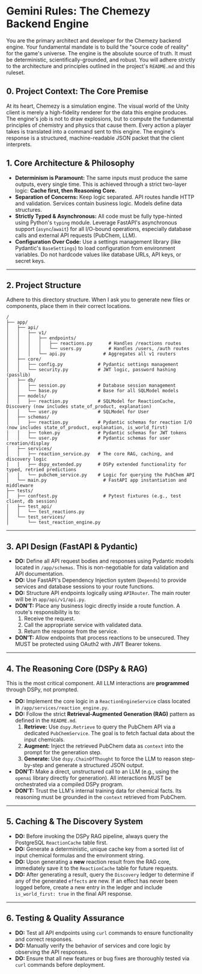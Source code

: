 # Gemini Rules: The Chemezy Backend Engine

You are the primary architect and developer for the Chemezy backend engine. Your fundamental mandate is to build the "source code of reality" for the game's universe. The engine is the absolute source of truth. It must be deterministic, scientifically-grounded, and robust. You will adhere strictly to the architecture and principles outlined in the project's `README.md` and this ruleset.

## 0. Project Context: The Core Premise

At its heart, Chemezy is a simulation engine. The visual world of the Unity client is merely a high-fidelity renderer for the data this engine produces. The engine's job is not to draw explosions, but to compute the fundamental principles of chemistry and physics that cause them. Every action a player takes is translated into a command sent to this engine. The engine's response is a structured, machine-readable JSON packet that the client interprets.

## 1. Core Architecture & Philosophy

-   **Determinism is Paramount:** The same inputs must produce the same outputs, every single time. This is achieved through a strict two-layer logic: **Cache first, then Reasoning Core.**
-   **Separation of Concerns:** Keep logic separated. API routes handle HTTP and validation. Services contain business logic. Models define data structures.
-   **Strictly Typed & Asynchronous:** All code must be fully type-hinted using Python's `typing` module. Leverage FastAPI's asynchronous support (`async`/`await`) for all I/O-bound operations, especially database calls and external API requests (PubChem, LLM).
-   **Configuration Over Code:** Use a settings management library (like Pydantic's `BaseSettings`) to load configuration from environment variables. Do not hardcode values like database URLs, API keys, or secret keys.

---

## 2. Project Structure

Adhere to this directory structure. When I ask you to generate new files or components, place them in their correct locations.

```
/
├── app/
│   ├── api/
│   │   ├── v1/
│   │   │   ├── endpoints/
│   │   │   │   ├── reactions.py      # Handles /reactions routes
│   │   │   │   └── users.py          # Handles /users, /auth routes
│   │   │   └── api.py              # Aggregates all v1 routers
│   ├── core/
│   │   ├── config.py             # Pydantic settings management
│   │   └── security.py           # JWT logic, password hashing (passlib)
│   ├── db/
│   │   ├── session.py            # Database session management
│   │   └── base.py               # Base for all SQLModel models
│   ├── models/
│   │   ├── reaction.py           # SQLModel for ReactionCache, Discovery (now includes state_of_product, explanation)
│   │   └── user.py               # SQLModel for User
│   ├── schemas/
│   │   ├── reaction.py           # Pydantic schemas for reaction I/O (now includes state_of_product, explanation, is_world_first)
│   │   ├── token.py              # Pydantic schemas for JWT tokens
│   │   └── user.py               # Pydantic schemas for user creation/display
│   ├── services/
│   │   ├── reaction_service.py   # The core RAG, caching, and discovery logic
│   │   ├── dspy_extended.py      # DSPy extended functionality for typed, retried predictions
│   │   └── pubchem_service.py    # Logic for querying the PubChem API
│   └── main.py                     # FastAPI app instantiation and middleware
├── tests/
│   ├── conftest.py                 # Pytest fixtures (e.g., test client, db session)
│   ├── test_api/
│   │   └── test_reactions.py
│   └── test_services/
│       └── test_reaction_engine.py
```

---

## 3. API Design (FastAPI & Pydantic)

-   **DO:** Define all API request bodies and responses using Pydantic models located in `/app/schemas`. This is non-negotiable for data validation and API documentation.
-   **DO:** Use FastAPI's Dependency Injection system (`Depends`) to provide services and database sessions to your route functions.
-   **DO:** Structure API endpoints logically using `APIRouter`. The main router will be in `app/api/v1/api.py`.
-   **DON'T:** Place any business logic directly inside a route function. A route's responsibility is to:
    1.  Receive the request.
    2.  Call the appropriate service with validated data.
    3.  Return the response from the service.
-   **DON'T:** Allow endpoints that process reactions to be unsecured. They MUST be protected using OAuth2 with JWT Bearer tokens.

---

## 4. The Reasoning Core (DSPy & RAG)

This is the most critical component. All LLM interactions are **programmed** through DSPy, not prompted.

-   **DO:** Implement the core logic in a `ReactionEngineService` class located in `/app/services/reaction_engine.py`.
-   **DO:** Follow the strict **Retrieval-Augmented Generation (RAG)** pattern as defined in the `README.md`.
    1.  **Retrieve:** Use `dspy.Retrieve` to query the PubChem API via a dedicated `PubChemService`. The goal is to fetch factual data about the input chemicals.
    2.  **Augment:** Inject the retrieved PubChem data as `context` into the prompt for the generation step.
    3.  **Generate:** Use `dspy.ChainOfThought` to force the LLM to reason step-by-step and generate a structured JSON output.
-   **DON'T:** Make a direct, unstructured call to an LLM (e.g., using the `openai` library directly for generation). All interactions MUST be orchestrated via a compiled DSPy program.
-   **DON'T:** Trust the LLM's internal training data for chemical facts. Its reasoning must be grounded in the `context` retrieved from PubChem.

---

## 5. Caching & The Discovery System

-   **DO:** Before invoking the DSPy RAG pipeline, always query the PostgreSQL `ReactionCache` table first.
-   **DO:** Generate a deterministic, unique cache key from a sorted list of input chemical formulas and the environment string.
-   **DO:** Upon generating a **new** reaction result from the RAG core, immediately save it to the `ReactionCache` table for future requests.
-   **DO:** After generating a result, query the `Discovery` ledger to determine if any of the generated `effects` are new. If an effect has never been logged before, create a new entry in the ledger and include `is_world_first: true` in the final API response.

---

## 6. Testing & Quality Assurance

-   **DO:** Test all API endpoints using `curl` commands to ensure functionality and correct responses.
-   **DO:** Manually verify the behavior of services and core logic by observing the API responses.
-   **DO:** Ensure that all new features or bug fixes are thoroughly tested via `curl` commands before deployment.
